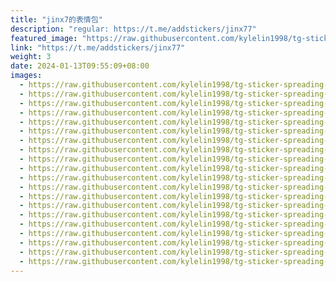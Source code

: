 ```yaml
---
title: "jinx7的表情包"
description: "regular: https://t.me/addstickers/jinx77"
featured_image: "https://raw.githubusercontent.com/kylelin1998/tg-sticker-spreading-worldwide-images/main/img/4a147d9e-c2b3-4eb6-951d-3e6bcae4e556.jpg"
link: "https://t.me/addstickers/jinx77"
weight: 3
date: 2024-01-13T09:55:09+08:00
images:
  - https://raw.githubusercontent.com/kylelin1998/tg-sticker-spreading-worldwide-images/main/img/4a147d9e-c2b3-4eb6-951d-3e6bcae4e556.jpg
  - https://raw.githubusercontent.com/kylelin1998/tg-sticker-spreading-worldwide-images/main/img/16954e22-7d69-4471-b9f1-0a327e6e71db.jpg
  - https://raw.githubusercontent.com/kylelin1998/tg-sticker-spreading-worldwide-images/main/img/eb61f17f-1789-4f58-b4ba-55a630a8aeb6.jpg
  - https://raw.githubusercontent.com/kylelin1998/tg-sticker-spreading-worldwide-images/main/img/3ba5b5f1-da68-4e13-8d8e-400a2842f0c7.jpg
  - https://raw.githubusercontent.com/kylelin1998/tg-sticker-spreading-worldwide-images/main/img/918131aa-2b87-4aa8-8858-1259170ea22b.jpg
  - https://raw.githubusercontent.com/kylelin1998/tg-sticker-spreading-worldwide-images/main/img/aa8a28af-0251-41a0-b9ba-c642e17094ff.jpg
  - https://raw.githubusercontent.com/kylelin1998/tg-sticker-spreading-worldwide-images/main/img/512b86b0-4602-4091-b9bb-df99227ae485.jpg
  - https://raw.githubusercontent.com/kylelin1998/tg-sticker-spreading-worldwide-images/main/img/e546d312-fdea-4278-b005-8d03b262625d.jpg
  - https://raw.githubusercontent.com/kylelin1998/tg-sticker-spreading-worldwide-images/main/img/80097223-3208-4283-9fab-79d2cb043d42.jpg
  - https://raw.githubusercontent.com/kylelin1998/tg-sticker-spreading-worldwide-images/main/img/9eb2b5a0-8237-46fe-a935-2039bc6f0ee3.jpg
  - https://raw.githubusercontent.com/kylelin1998/tg-sticker-spreading-worldwide-images/main/img/3dad8657-ebfa-4535-80de-d4b08330fff2.jpg
  - https://raw.githubusercontent.com/kylelin1998/tg-sticker-spreading-worldwide-images/main/img/8ada6612-5b9d-4a7f-82c8-a2a94bce0a46.jpg
  - https://raw.githubusercontent.com/kylelin1998/tg-sticker-spreading-worldwide-images/main/img/7d5a4472-90ee-4db8-8f80-5762eec95a6e.jpg
  - https://raw.githubusercontent.com/kylelin1998/tg-sticker-spreading-worldwide-images/main/img/effdd68e-a2c6-44ca-88d0-ac485ea3163c.jpg
  - https://raw.githubusercontent.com/kylelin1998/tg-sticker-spreading-worldwide-images/main/img/111b0cd1-4aea-4b58-bbc0-a2d42661f891.jpg
  - https://raw.githubusercontent.com/kylelin1998/tg-sticker-spreading-worldwide-images/main/img/18019e60-6187-45c0-8166-330835e2c682.jpg
  - https://raw.githubusercontent.com/kylelin1998/tg-sticker-spreading-worldwide-images/main/img/056e7481-249a-4eca-9081-1af9c637c3de.jpg
  - https://raw.githubusercontent.com/kylelin1998/tg-sticker-spreading-worldwide-images/main/img/8ee7f07b-d553-4d01-a8cd-0f3a604315b5.jpg
  - https://raw.githubusercontent.com/kylelin1998/tg-sticker-spreading-worldwide-images/main/img/858eea42-9502-4c5f-9612-99ca7274467d.jpg
  - https://raw.githubusercontent.com/kylelin1998/tg-sticker-spreading-worldwide-images/main/img/b7e85fc1-f0b6-43f4-b05a-4d143b332689.jpg
---
```


